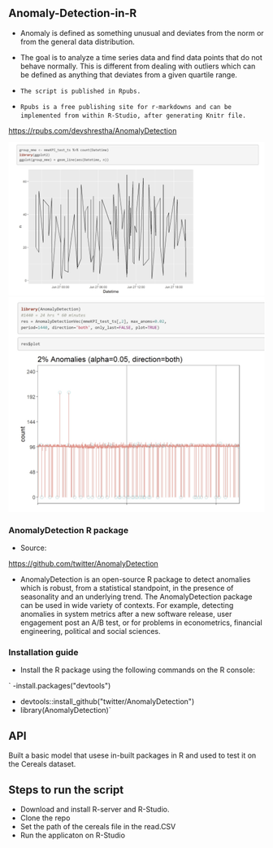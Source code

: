 ## Anomaly-Detection-in-R
- Anomaly is defined as something unusual and deviates from the norm or from the general data distribution. 
- The goal is to analyze a time series data and find data points that do not behave normally. This is different from dealing with outliers which can be defined as anything that deviates from a given quartile range. 

- `The script is published in Rpubs.` 
- `Rpubs is a free publishing site for r-markdowns and can be implemented from within R-Studio, after generating Knitr file. `

https://rpubs.com/devshrestha/AnomalyDetection

![ggplot of time-series data](Assets/Anom1.jpg)
![Anomaly visualization of time-series data](Assets/Anom2.jpg)

### AnomalyDetection R package
- Source:  

https://github.com/twitter/AnomalyDetection
- AnomalyDetection is an open-source R package to detect anomalies which is robust, from a statistical standpoint, in the presence of seasonality and an underlying trend. The AnomalyDetection package can be used in wide variety of contexts. For example, detecting anomalies in system metrics after a new software release, user engagement post an A/B test, or for problems in econometrics, financial engineering, political and social sciences.

### Installation guide 
- Install the R package using the following commands on the R console:

` -install.packages("devtools")
- devtools::install_github("twitter/AnomalyDetection")
- library(AnomalyDetection)`

## API
Built a basic model that usese in-built packages in R and used to test it on the Cereals dataset. 

## Steps to run the script
- Download and install R-server and R-Studio. 
- Clone the repo 
- Set the path of the cereals file in the read.CSV
- Run the applicaton on R-Studio
